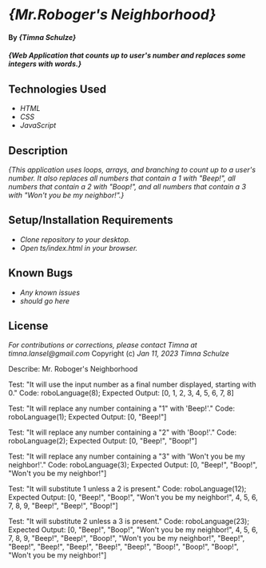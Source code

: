 # _{Mr.Roboger's Neighborhood}_
#### By _**{Timna Schulze}**_
#### _{Web Application that counts up to user's number and replaces some integers with words.}_
## Technologies Used
* _HTML_
* _CSS_
* _JavaScript_
## Description
_{This application uses loops, arrays, and branching to count up to a user's number. It also replaces all numbers that contain a 1 with "Beep!", all numbers that contain a 2 with "Boop!", and all numbers that contain a 3 with "Won't you be my neighbor!".}_
## Setup/Installation Requirements
* _Clone repository to your desktop._
* _Open ts/index.html in your browser._
## Known Bugs
* _Any known issues_
* _should go here_
## License
_For contributions or corrections, please contact Timna at timna.lansel@gmail.com_
Copyright (c) _Jan 11, 2023_ _Timna Schulze_

Describe: Mr. Roboger's Neighborhood

Test: "It will use the input number as a final number displayed, starting with 0."
Code: roboLanguage(8);
Expected Output: [0, 1, 2, 3, 4, 5, 6, 7, 8]

Test: "It will replace any number containing a "1" with 'Beep!'."
Code: roboLanguage(1);
Expected Output: [0, "Beep!"]

Test: "It will replace any number containing a "2" with 'Boop!'."
Code: roboLanguage(2);
Expected Output: [0, "Beep!", "Boop!"]

Test: "It will replace any number containing a "3" with 'Won't you be my neighbor!'."
Code: roboLanguage(3);
Expected Output: [0, "Beep!", "Boop!", "Won't you be my neighbor!"]

Test: "It will substitute 1 unless a 2 is present."
Code: roboLanguage(12);
Expected Output: [0, "Beep!", "Boop!", "Won't you be my neighbor!", 4, 5, 6, 7, 8, 9, "Beep!", "Beep!", "Boop!"]

Test: "It will substitute 2 unless a 3 is present."
Code: roboLanguage(23);
Expected Output: [0, "Beep!", "Boop!", "Won't you be my neighbor!", 4, 5, 6, 7, 8, 9, "Beep!", "Beep!", "Boop!", "Won't you be my neighbor!", "Beep!", "Beep!", "Beep!", "Beep!", "Beep!", "Beep!", "Boop!", "Boop!", "Boop!", "Won't you be my neighbor!"]